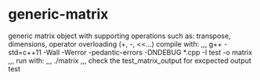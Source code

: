 # generic-matrix
generic matrix object with supporting operations such as: transpose, dimensions, operator overloading (+, -, &lt;&lt;...)
compile with:
,,,
g++ -std=c++11 -Wall -Werror -pedantic-errors -DNDEBUG *.cpp -I test -o matrix
,,,
run with: 
,,,
./matrix 
,,,
check the test_matrix_output for excpected output
test

